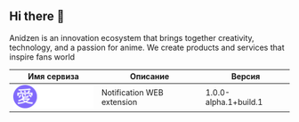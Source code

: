 ## Hi there 👋

Anidzen is an innovation ecosystem that brings together creativity, technology, and a passion for anime. We create products and services that inspire fans world

| **Имя сервиза**                        | **Описание**                                                         | **Версия**                                                 |
|----------------------------------------|----------------------------------------------------------------------|------------------------------------------------------------|
|  <img src="https://github.com/Anidzen-app/Design-assets/blob/main/aira/AIRA_LOGO.png?raw=true" alt="Aira" style="width: 150px;"> | Notification WEB extension  | 1.0.0-alpha.1+build.1 |

